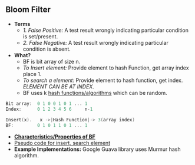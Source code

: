 ## Bloom Filter
- **Terms**
  - _1. False Positive:_ A test result wrongly indicating particular condition is set/present.
  - _2. False Negative:_ A test result wrongly indicating particular condition is absent.
- **What?** 
  - BF is bit array of size n.
  - _To Insert element:_ Provide element to hash Function, get array index place 1.
  - _To search a element:_ Provide element to hash function, get index. _ELEMENT CAN BE AT INDEX._
  - BF uses k [hash functions/algorithms](/Networking/OSI-Layers/Layer-3/Security) which can be random.
```c
Bit array:  0 1 0 0 1 0 1 ... 1
Index:      0 1 2 3 4 5 6     n-1
  
Insert(x).   x ->|Hash Function|-> 3(array index)
BF:         0 1 0 1 1 0 1 ... 1
```
- **[Characteristics/Properties of BF](Characteristics_of_BF)**
- [Pseudo code for insert, search element](Pseudo_code)
- **Example Implementations:** Google Guava library uses Murmur hash algorithm.
